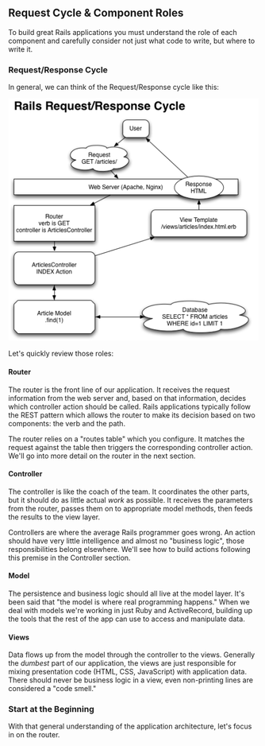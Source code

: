 ## Request Cycle & Component Roles

To build great Rails applications you must understand the role of each component and carefully consider not just what code to write, but where to write it.

### Request/Response Cycle

In general, we can think of the Request/Response cycle like this:

![Rails MVC](/images/rails_mvc.png)

Let's quickly review those roles:

#### Router

The router is the front line of our application. It receives the request information from the web server and, based on that information, decides which controller action should be called. Rails applications typically follow the REST pattern which allows the router to make its decision based on two components: the verb and the path.

The router relies on a "routes table" which you configure. It matches the request against the table then triggers the corresponding controller action. We'll go into more detail on the router in the next section.

#### Controller

The controller is like the coach of the team. It coordinates the other parts, but it should do as little actual *work* as possible. It receives the parameters from the router, passes them on to appropriate model methods, then feeds the results to the view layer.

Controllers are where the average Rails programmer goes wrong. An action should have very little intelligence and almost no "business logic", those responsibilities belong elsewhere. We'll see how to build actions following this premise in the Controller section.

#### Model

The persistence and business logic should all live at the model layer. It's been said that "the model is where real programming happens." When we deal with models we're working in just Ruby and ActiveRecord, building up the tools that the rest of the app can use to access and manipulate data.

#### Views

Data flows up from the model through the controller to the views. Generally the *dumbest* part of our application, the views are just responsible for mixing presentation code (HTML, CSS, JavaScript) with application data. There should never be business logic in a view, even non-printing lines are considered a "code smell."

### Start at the Beginning

With that general understanding of the application architecture, let's focus in on the router.
